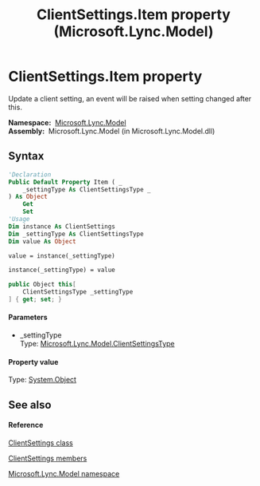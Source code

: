 ﻿---
title: ClientSettings.Item property  (Microsoft.Lync.Model)
TOCTitle: 'Item property '
ms:assetid: P:Microsoft.Lync.Model.ClientSettings.Item(Microsoft.Lync.Model.ClientSettingsType)_DI_3_UC_OCS14MrefLyncWPF
ms:mtpsurl: https://msdn.microsoft.com/en-us/library/microsoft.lync.model.clientsettings.item(v=office.15)
ms:contentKeyID: 48600256
ms.date: 07/28/2014
mtps_version: v=office.15
f1_keywords:
- Microsoft.Lync.Model.ClientSettings.Item
dev_langs:
- CSharp
- JScript
- VB
- other
---

# ClientSettings.Item property

Update a client setting, an event will be raised when setting changed after this.

**Namespace:**  [Microsoft.Lync.Model](microsoft-lync-model-namespace_2.md)  
**Assembly:**  Microsoft.Lync.Model (in Microsoft.Lync.Model.dll)

## Syntax

``` vb
'Declaration
Public Default Property Item ( _
    _settingType As ClientSettingsType _
) As Object
    Get
    Set
'Usage
Dim instance As ClientSettings
Dim _settingType As ClientSettingsType
Dim value As Object

value = instance(_settingType)

instance(_settingType) = value
```

``` csharp
public Object this[
    ClientSettingsType _settingType
] { get; set; }
```

#### Parameters

  - \_settingType  
    Type: [Microsoft.Lync.Model.ClientSettingsType](clientsettingstype-enumeration-microsoft-lync-model_2.md)  

#### Property value

Type: [System.Object](http://msdn2.microsoft.com/en-us/library/e5kfa45b)  

## See also

#### Reference

[ClientSettings class](clientsettings-class-microsoft-lync-model_2.md)

[ClientSettings members](clientsettings-members-microsoft-lync-model_2.md)

[Microsoft.Lync.Model namespace](microsoft-lync-model-namespace_2.md)

